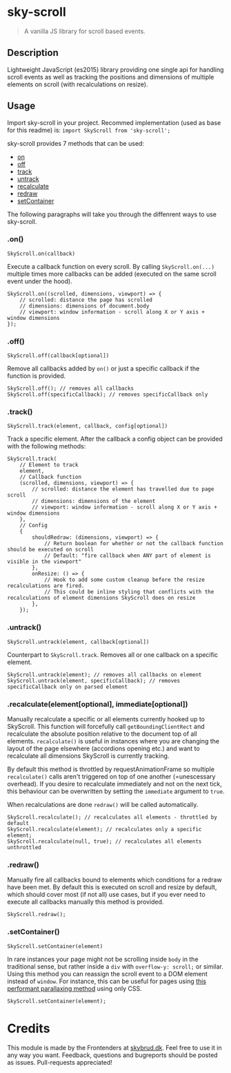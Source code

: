 # sky-scroll
> A vanilla JS library for scroll based events.

## Description
Lightweight JavaScript (es2015) library providing one single api for handling scroll events as well as tracking the positions and dimensions of multiple elements on scroll (with recalculations on resize).

## Usage
Import sky-scroll in your project. Recommed implementation (used as base for this readme) is:
`import SkyScroll from 'sky-scroll';`

sky-scroll provides 7 methods that can be used:
- [on](#on)
- [off](#off)
- [track](#track)
- [untrack](#untrack)
- [recalculate](#recalculate)
- [redraw](#redraw)
- [setContainer](#setcontainer)

The following paragraphs will take you through the diffenrent ways to use sky-scroll.

### .on()
`SkyScroll.on(callback)`

Execute a callback function on every scroll. By calling `SkyScroll.on(...)` multiple times more callbacks can be added (executed on the same scroll event under the hood).
```JS
SkyScroll.on((scrolled, dimensions, viewport) => {
    // scrolled: distance the page has scrolled
    // dimensions: dimensions of document.body
    // viewport: window information - scroll along X or Y axis + window dimensions
});
```

### .off()
`SkyScroll.off(callback[optional])`

Remove all callbacks added by `on()` or just a specific callback if the function is provided.
```JS
SkyScroll.off(); // removes all callbacks
SkyScroll.off(specificCallback); // removes specificCallback only
```

### .track()
`SkyScroll.track(element, callback, config[optional])`

Track a specific element. After the callback a config object can be provided with the following methods:
```JS
SkyScroll.track(
    // Element to track
    element,
    // Callback function
    (scrolled, dimensions, viewport) => {
        // scrolled: distance the element has travelled due to page scroll
        // dimensions: dimensions of the element
        // viewport: window information - scroll along X or Y axis + window dimensions
    },
    // Config
    {
        shouldRedraw: (dimensions, viewport) => {
            // Return boolean for whether or not the callback function should be executed on scroll
            // Default: "fire callback when ANY part of element is visible in the viewport"
        },
        onResize: () => {
            // Hook to add some custom cleanup before the resize recalculations are fired.
            // This could be inline styling that conflicts with the recalculations of element dimensions SkyScroll does on resize
        },
    });
```

### .untrack()
`SkyScroll.untrack(element, callback[optional])`

Counterpart to `SkyScroll.track`. Removes all or one callback on a specific element.
```JS
SkyScroll.untrack(element); // removes all callbacks on element
SkyScroll.untrack(element, specificCallback); // removes specificCallback only on parsed element
```

### .recalculate(element[optional], immediate[optional])
Manually recalculate a specific or all elements currently hooked up to SkyScroll. This function will forcefully call `getBoundingClientRect` and recalculate the absolute position relative to the document top of all elements. `recalculate()` is useful in instances where you are changing the layout of the page elsewhere (accordions opening etc.) and want to recalculate all dimensions SkyScroll is currently tracking.

By default this method is throttled by requestAnimationFrame so multiple `recalculate()` calls aren't triggered on top of one another (=unescessary overhead). If you desire to recalculate immediately and not on the next tick, this behaviour can be overwritten by setting the `immediate` argument to `true`.

When recalculations are done `redraw()` will be called automatically.
```JS
SkyScroll.recalculate(); // recalculates all elements - throttled by default
SkyScroll.recalculate(element); // recalculates only a specific element;
SkyScroll.recalculate(null, true); // recalculates all elements unthrottled
```

### .redraw()
Manually fire all callbacks bound to elements which conditions for a redraw have been met. By default this is executed on scroll and resize by default, which should cover most (if not all) use cases, but if you ever need to execute all callbacks manually this method is provided.
```JS
SkyScroll.redraw();
```

### .setContainer()
`SkyScroll.setContainer(element)`

In rare instances your page might not be scrolling inside `body` in the traditional sense, but rather inside a `div` with `overflow-y: scroll;` or similar. Using this method you can reassign the scroll event to a DOM element instead of `window`. For instance, this can be useful for pages using [this performant parallaxing method](https://developers.google.com/web/updates/2016/12/performant-parallaxing) using only CSS.
```JS
SkyScroll.setContainer(element);
```

# Credits
This module is made by the Frontenders at [skybrud.dk](http://www.skybrud.dk/). Feel free to use it in any way you want. Feedback, questions and bugreports should be posted as issues. Pull-requests appreciated!
